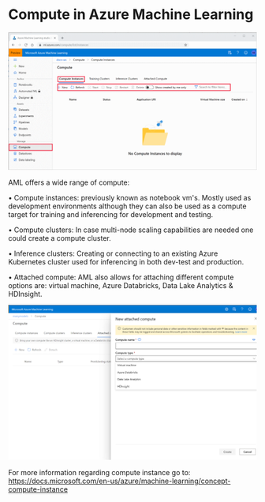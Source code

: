 # Compute in Azure Machine Learning

![Compute_overview](Compute_overview.png)

AML offers a wide range of compute:

• Compute instances: previously known as notebook vm's. Mostly used as development environments although they can also be used as a compute target for training and inferencing for development and testing. 

• Compute clusters: In case multi-node scaling capabilities are needed one could create a compute cluster.

• Inference clusters: Creating or connecting to an existing Azure Kubernetes cluster used for inferencing in both dev-test and production.

• Attached compute: AML also allows for attaching different compute options are: virtual machine, Azure Databricks, Data Lake Analytics & HDInsight.

![Attached_compute](attached_compute_overview.png)

 For more information regarding compute instance go to: https://docs.microsoft.com/en-us/azure/machine-learning/concept-compute-instance
